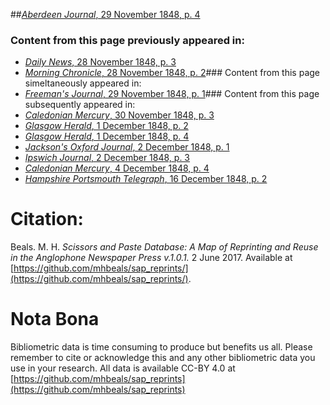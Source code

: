 ##[*Aberdeen Journal*, 29 November 1848, p. 4](https://mhbeals.github.io/sap_html/Aberdeen-Journal/Aberdeen-Journal-29-November-1848-p-4)

### Content from this page previously appeared in:
+ [*Daily News*, 28 November 1848, p. 3](https://mhbeals.github.io/sap_html/Daily-News/Daily-News-28-November-1848-p-3)
+ [*Morning Chronicle*, 28 November 1848, p. 2](https://mhbeals.github.io/sap_html/Morning-Chronicle/Morning-Chronicle-28-November-1848-p-2)### Content from this page simeltaneously appeared in:
+ [*Freeman's Journal*, 29 November 1848, p. 1](https://mhbeals.github.io/sap_html/Freeman's-Journal/Freeman's-Journal-29-November-1848-p-1)### Content from this page subsequently appeared in:
+ [*Caledonian Mercury*, 30 November 1848, p. 3](https://mhbeals.github.io/sap_html/Caledonian-Mercury/Caledonian-Mercury-30-November-1848-p-3)
+ [*Glasgow Herald*, 1 December 1848, p. 2](https://mhbeals.github.io/sap_html/Glasgow-Herald/Glasgow-Herald-1-December-1848-p-2)
+ [*Glasgow Herald*, 1 December 1848, p. 4](https://mhbeals.github.io/sap_html/Glasgow-Herald/Glasgow-Herald-1-December-1848-p-4)
+ [*Jackson's Oxford Journal*, 2 December 1848, p. 1](https://mhbeals.github.io/sap_html/Jackson's-Oxford-Journal/Jackson's-Oxford-Journal-2-December-1848-p-1)
+ [*Ipswich Journal*, 2 December 1848, p. 3](https://mhbeals.github.io/sap_html/Ipswich-Journal/Ipswich-Journal-2-December-1848-p-3)
+ [*Caledonian Mercury*, 4 December 1848, p. 4](https://mhbeals.github.io/sap_html/Caledonian-Mercury/Caledonian-Mercury-4-December-1848-p-4)
+ [*Hampshire Portsmouth Telegraph*, 16 December 1848, p. 2](https://mhbeals.github.io/sap_html/Hampshire-Portsmouth-Telegraph/Hampshire-Portsmouth-Telegraph-16-December-1848-p-2)
                    
# Citation: 

Beals. M. H. *Scissors and Paste Database: A Map of Reprinting and Reuse in the Anglophone Newspaper Press v.1.0.1.* 2 June 2017. Available at [https://github.com/mhbeals/sap_reprints/](https://github.com/mhbeals/sap_reprints/). 
                    
# Nota Bona

Bibliometric data is time consuming to produce but benefits us all. Please remember to cite or acknowledge this and any other bibliometric data you use in your research. All data is available CC-BY 4.0 at [https://github.com/mhbeals/sap_reprints](https://github.com/mhbeals/sap_reprints)